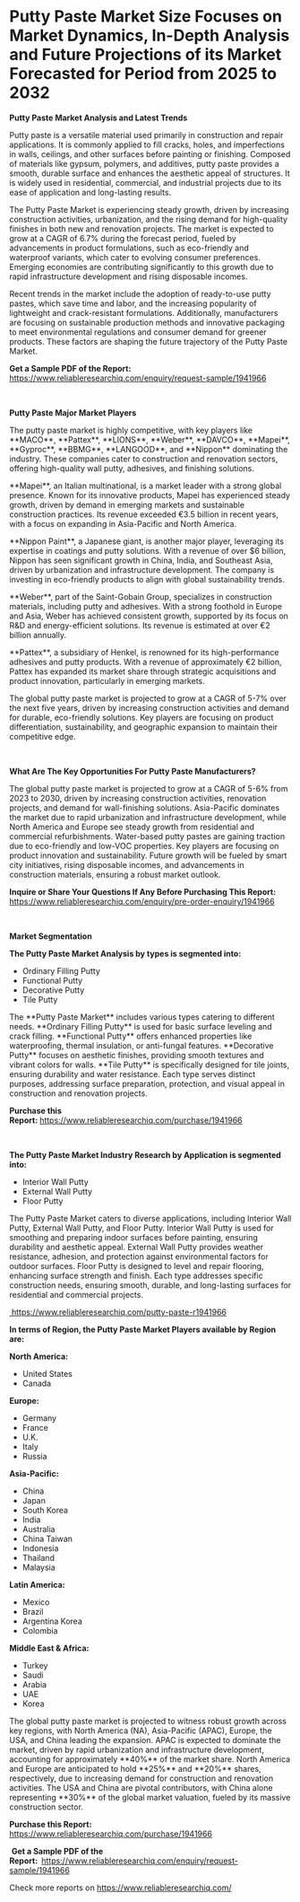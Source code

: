 <p><h1>Putty Paste Market Size Focuses on Market Dynamics, In-Depth Analysis and Future Projections of its Market Forecasted for Period from 2025 to 2032</h1></p><p><strong>Putty Paste Market Analysis and Latest Trends</strong></p>
<p><p>Putty paste is a versatile material used primarily in construction and repair applications. It is commonly applied to fill cracks, holes, and imperfections in walls, ceilings, and other surfaces before painting or finishing. Composed of materials like gypsum, polymers, and additives, putty paste provides a smooth, durable surface and enhances the aesthetic appeal of structures. It is widely used in residential, commercial, and industrial projects due to its ease of application and long-lasting results.</p><p>The Putty Paste Market is experiencing steady growth, driven by increasing construction activities, urbanization, and the rising demand for high-quality finishes in both new and renovation projects. The market is expected to grow at a CAGR of 6.7% during the forecast period, fueled by advancements in product formulations, such as eco-friendly and waterproof variants, which cater to evolving consumer preferences. Emerging economies are contributing significantly to this growth due to rapid infrastructure development and rising disposable incomes.</p><p>Recent trends in the market include the adoption of ready-to-use putty pastes, which save time and labor, and the increasing popularity of lightweight and crack-resistant formulations. Additionally, manufacturers are focusing on sustainable production methods and innovative packaging to meet environmental regulations and consumer demand for greener products. These factors are shaping the future trajectory of the Putty Paste Market.</p></p>
<p><strong>Get a Sample PDF of the Report:&nbsp;</strong> <a href="https://www.reliableresearchiq.com/enquiry/request-sample/1941966?utm_campaign=1087&utm_medium=2&utm_source=Github&utm_content=ia&utm_term=30012025&utm_id=putty-paste">https://www.reliableresearchiq.com/enquiry/request-sample/1941966</a></p>
<p>&nbsp;</p>
<p><strong>Putty Paste Major Market Players</strong></p>
<p><p>The putty paste market is highly competitive, with key players like **MACO**, **Pattex**, **LIONS**, **Weber**, **DAVCO**, **Mapei**, **Gyproc**, **BBMG**, **LANGOOD**, and **Nippon** dominating the industry. These companies cater to construction and renovation sectors, offering high-quality wall putty, adhesives, and finishing solutions.</p><p>**Mapei**, an Italian multinational, is a market leader with a strong global presence. Known for its innovative products, Mapei has experienced steady growth, driven by demand in emerging markets and sustainable construction practices. Its revenue exceeded €3.5 billion in recent years, with a focus on expanding in Asia-Pacific and North America.</p><p>**Nippon Paint**, a Japanese giant, is another major player, leveraging its expertise in coatings and putty solutions. With a revenue of over $6 billion, Nippon has seen significant growth in China, India, and Southeast Asia, driven by urbanization and infrastructure development. The company is investing in eco-friendly products to align with global sustainability trends.</p><p>**Weber**, part of the Saint-Gobain Group, specializes in construction materials, including putty and adhesives. With a strong foothold in Europe and Asia, Weber has achieved consistent growth, supported by its focus on R&D and energy-efficient solutions. Its revenue is estimated at over €2 billion annually.</p><p>**Pattex**, a subsidiary of Henkel, is renowned for its high-performance adhesives and putty products. With a revenue of approximately €2 billion, Pattex has expanded its market share through strategic acquisitions and product innovation, particularly in emerging markets.</p><p>The global putty paste market is projected to grow at a CAGR of 5-7% over the next five years, driven by increasing construction activities and demand for durable, eco-friendly solutions. Key players are focusing on product differentiation, sustainability, and geographic expansion to maintain their competitive edge.</p></p>
<p>&nbsp;</p>
<p><strong>What Are The Key Opportunities For Putty Paste Manufacturers?</strong></p>
<p><p>The global putty paste market is projected to grow at a CAGR of 5-6% from 2023 to 2030, driven by increasing construction activities, renovation projects, and demand for wall-finishing solutions. Asia-Pacific dominates the market due to rapid urbanization and infrastructure development, while North America and Europe see steady growth from residential and commercial refurbishments. Water-based putty pastes are gaining traction due to eco-friendly and low-VOC properties. Key players are focusing on product innovation and sustainability. Future growth will be fueled by smart city initiatives, rising disposable incomes, and advancements in construction materials, ensuring a robust market outlook.</p></p>
<p><strong>Inquire or Share Your Questions If Any Before Purchasing This Report:</strong> <a href="https://www.reliableresearchiq.com/enquiry/pre-order-enquiry/1941966?utm_campaign=1087&utm_medium=2&utm_source=Github&utm_content=ia&utm_term=30012025&utm_id=putty-paste">https://www.reliableresearchiq.com/enquiry/pre-order-enquiry/1941966</a></p>
<p>&nbsp;</p>
<p><strong>Market Segmentation</strong></p>
<p><strong>The Putty Paste Market Analysis by types is segmented into:</strong></p>
<p><ul><li>Ordinary Filling Putty</li><li>Functional Putty</li><li>Decorative Putty</li><li>Tile Putty</li></ul></p>
<p><p>The **Putty Paste Market** includes various types catering to different needs. **Ordinary Filling Putty** is used for basic surface leveling and crack filling. **Functional Putty** offers enhanced properties like waterproofing, thermal insulation, or anti-fungal features. **Decorative Putty** focuses on aesthetic finishes, providing smooth textures and vibrant colors for walls. **Tile Putty** is specifically designed for tile joints, ensuring durability and water resistance. Each type serves distinct purposes, addressing surface preparation, protection, and visual appeal in construction and renovation projects.</p></p>
<p><strong>Purchase this Report:&nbsp;</strong><a href="https://www.reliableresearchiq.com/purchase/1941966?utm_campaign=1087&utm_medium=2&utm_source=Github&utm_content=ia&utm_term=30012025&utm_id=putty-paste">https://www.reliableresearchiq.com/purchase/1941966</a></p>
<p>&nbsp;</p>
<p><strong>The Putty Paste Market Industry Research by Application is segmented into:</strong></p>
<p><ul><li>Interior Wall Putty</li><li>External Wall Putty</li><li>Floor Putty</li></ul></p>
<p><p>The Putty Paste Market caters to diverse applications, including Interior Wall Putty, External Wall Putty, and Floor Putty. Interior Wall Putty is used for smoothing and preparing indoor surfaces before painting, ensuring durability and aesthetic appeal. External Wall Putty provides weather resistance, adhesion, and protection against environmental factors for outdoor surfaces. Floor Putty is designed to level and repair flooring, enhancing surface strength and finish. Each type addresses specific construction needs, ensuring smooth, durable, and long-lasting surfaces for residential and commercial projects.</p></p>
<p><a href="https://www.reliableresearchiq.com/putty-paste-r1941966?utm_campaign=1087&utm_medium=2&utm_source=Github&utm_content=ia&utm_term=30012025&utm_id=putty-paste">&nbsp;https://www.reliableresearchiq.com/putty-paste-r1941966</a></p>
<p><strong>In terms of Region, the Putty Paste Market Players available by Region are:</strong></p>
<p>
    <p> <strong> North America: </strong>
        <ul>
            <li>United States</li>
            <li>Canada</li>
        </ul>
        </p> 
    <p> <strong> Europe: </strong>
        <ul>
            <li>Germany</li>
            <li>France</li>
            <li>U.K.</li>
            <li>Italy</li>
            <li>Russia</li>
        </ul>
        </p> 
    <p> <strong> Asia-Pacific: </strong>
        <ul>
            <li>China</li>
            <li>Japan</li>
            <li>South Korea</li>
            <li>India</li>
            <li>Australia</li>
            <li>China Taiwan</li>
            <li>Indonesia</li>
            <li>Thailand</li>
            <li>Malaysia</li>
        </ul>
        </p> 
    <p> <strong> Latin America: </strong>
        <ul>
            <li>Mexico</li>
            <li>Brazil</li>
            <li>Argentina Korea</li>
            <li>Colombia</li>
        </ul>
        </p> 
    <p> <strong> Middle East & Africa: </strong>
        <ul>
            <li>Turkey</li>
            <li>Saudi</li>
            <li>Arabia</li>
            <li>UAE</li>
            <li>Korea</li>
        </ul>
    </p>
    </p>
<p><p>The global putty paste market is projected to witness robust growth across key regions, with North America (NA), Asia-Pacific (APAC), Europe, the USA, and China leading the expansion. APAC is expected to dominate the market, driven by rapid urbanization and infrastructure development, accounting for approximately **40%** of the market share. North America and Europe are anticipated to hold **25%** and **20%** shares, respectively, due to increasing demand for construction and renovation activities. The USA and China are pivotal contributors, with China alone representing **30%** of the global market valuation, fueled by its massive construction sector.</p></p>
<p><strong>Purchase this Report: </strong><a href="https://www.reliableresearchiq.com/purchase/1941966?utm_campaign=1087&utm_medium=2&utm_source=Github&utm_content=ia&utm_term=30012025&utm_id=putty-paste">https://www.reliableresearchiq.com/purchase/1941966</a></p>
<p>&nbsp;<strong>Get a Sample PDF of the Report:&nbsp;&nbsp;</strong><a href="https://www.reliableresearchiq.com/enquiry/request-sample/1941966?utm_campaign=1087&utm_medium=2&utm_source=Github&utm_content=ia&utm_term=30012025&utm_id=putty-paste">https://www.reliableresearchiq.com/enquiry/request-sample/1941966</a></p>
<p><strong></strong></p>
<p>Check more reports on <a href="https://www.reliableresearchiq.com/?utm_campaign=1087&utm_medium=2&utm_source=Github&utm_content=ia&utm_term=30012025&utm_id=putty-paste">https://www.reliableresearchiq.com/</a></p>